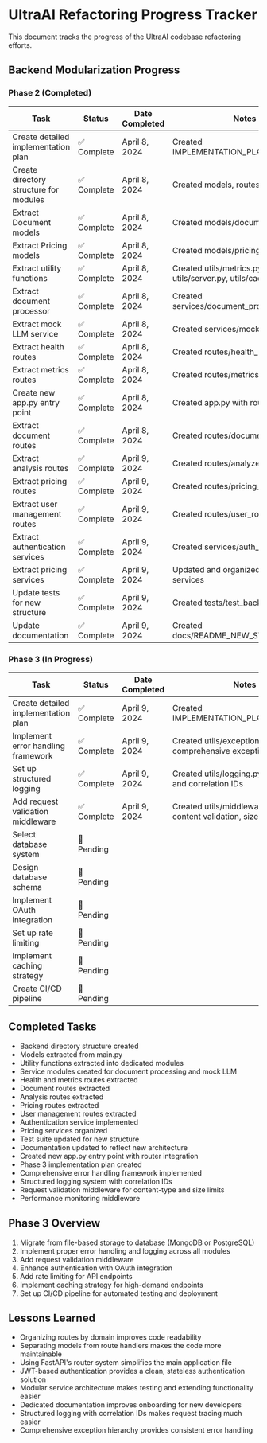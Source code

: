 # UltraAI Refactoring Progress Tracker

This document tracks the progress of the UltraAI codebase refactoring efforts.

## Backend Modularization Progress

### Phase 2 (Completed)

| Task                                                  | Status      | Date Completed | Notes                              |
|-------------------------------------------------------|-------------|----------------|-----------------------------------|
| Create detailed implementation plan                    | ✅ Complete  | April 8, 2024  | Created IMPLEMENTATION_PLAN_PHASE2.md |
| Create directory structure for modules                 | ✅ Complete  | April 8, 2024  | Created models, routes, services, utils |
| Extract Document models                                | ✅ Complete  | April 8, 2024  | Created models/document.py          |
| Extract Pricing models                                 | ✅ Complete  | April 8, 2024  | Created models/pricing.py           |
| Extract utility functions                              | ✅ Complete  | April 8, 2024  | Created utils/metrics.py, utils/server.py, utils/caching.py |
| Extract document processor                             | ✅ Complete  | April 8, 2024  | Created services/document_processor.py |
| Extract mock LLM service                               | ✅ Complete  | April 8, 2024  | Created services/mock_llm.py        |
| Extract health routes                                  | ✅ Complete  | April 8, 2024  | Created routes/health_routes.py     |
| Extract metrics routes                                 | ✅ Complete  | April 8, 2024  | Created routes/metrics_routes.py    |
| Create new app.py entry point                          | ✅ Complete  | April 8, 2024  | Created app.py with router integration|
| Extract document routes                                | ✅ Complete  | April 8, 2024  | Created routes/document_routes.py   |
| Extract analysis routes                                | ✅ Complete  | April 9, 2024  | Created routes/analyze_routes.py    |
| Extract pricing routes                                 | ✅ Complete  | April 9, 2024  | Created routes/pricing_routes.py    |
| Extract user management routes                         | ✅ Complete  | April 9, 2024  | Created routes/user_routes.py       |
| Extract authentication services                        | ✅ Complete  | April 9, 2024  | Created services/auth_service.py    |
| Extract pricing services                               | ✅ Complete  | April 9, 2024  | Updated and organized pricing services |
| Update tests for new structure                         | ✅ Complete  | April 9, 2024  | Created tests/test_backend_api.py   |
| Update documentation                                   | ✅ Complete  | April 9, 2024  | Created docs/README_NEW_STRUCTURE.md |

### Phase 3 (In Progress)

| Task                                                  | Status      | Date Completed | Notes                              |
|-------------------------------------------------------|-------------|----------------|-----------------------------------|
| Create detailed implementation plan                    | ✅ Complete  | April 9, 2024  | Created IMPLEMENTATION_PLAN_PHASE3.md |
| Implement error handling framework                     | ✅ Complete  | April 9, 2024  | Created utils/exceptions.py with comprehensive exception classes |
| Set up structured logging                              | ✅ Complete  | April 9, 2024  | Created utils/logging.py with rotation and correlation IDs |
| Add request validation middleware                      | ✅ Complete  | April 9, 2024  | Created utils/middleware.py with content validation, size limits |
| Select database system                                 | 🔄 Pending  |                |                                   |
| Design database schema                                 | 🔄 Pending  |                |                                   |
| Implement OAuth integration                            | 🔄 Pending  |                |                                   |
| Set up rate limiting                                   | 🔄 Pending  |                |                                   |
| Implement caching strategy                             | 🔄 Pending  |                |                                   |
| Create CI/CD pipeline                                  | 🔄 Pending  |                |                                   |

## Completed Tasks

- Backend directory structure created
- Models extracted from main.py
- Utility functions extracted into dedicated modules
- Service modules created for document processing and mock LLM
- Health and metrics routes extracted
- Document routes extracted
- Analysis routes extracted
- Pricing routes extracted
- User management routes extracted
- Authentication service implemented
- Pricing services organized
- Test suite updated for new structure
- Documentation updated to reflect new architecture
- Created new app.py entry point with router integration
- Phase 3 implementation plan created
- Comprehensive error handling framework implemented
- Structured logging system with correlation IDs
- Request validation middleware for content-type and size limits
- Performance monitoring middleware

## Phase 3 Overview

1. Migrate from file-based storage to database (MongoDB or PostgreSQL)
2. Implement proper error handling and logging across all modules
3. Add request validation middleware
4. Enhance authentication with OAuth integration
5. Add rate limiting for API endpoints
6. Implement caching strategy for high-demand endpoints
7. Set up CI/CD pipeline for automated testing and deployment

## Lessons Learned

- Organizing routes by domain improves code readability
- Separating models from route handlers makes the code more maintainable
- Using FastAPI's router system simplifies the main application file
- JWT-based authentication provides a clean, stateless authentication solution
- Modular service architecture makes testing and extending functionality easier
- Dedicated documentation improves onboarding for new developers
- Structured logging with correlation IDs makes request tracing much easier
- Comprehensive exception hierarchy provides consistent error handling
